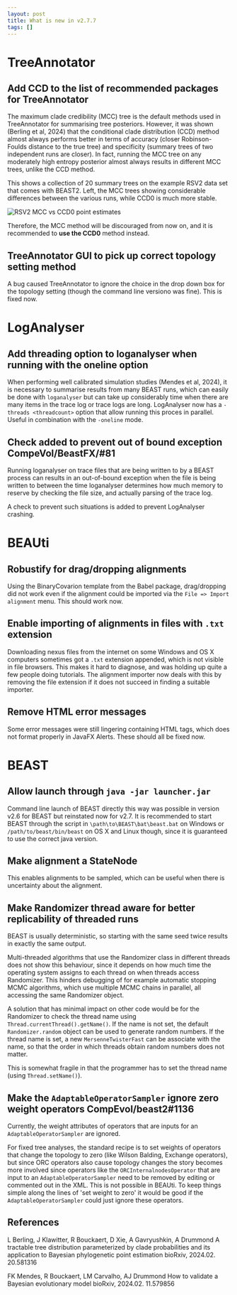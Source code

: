 ```yaml
---
layout: post
title: What is new in v2.7.7
tags: []
---
```


# TreeAnnotator

## Add CCD to the list of recommended packages for TreeAnnotator 

The maximum clade credibility (MCC) tree is the default methods used in TreeAnnotator for summarising tree posteriors.
However, it was shown (Berling et al, 2024) that the conditional clade distribution (CCD) method almost always performs better in terms of accuracy (closer Robinson-Foulds distance to the true tree) and specificity (summary trees of two independent runs are closer).
In fact, running the MCC tree on any moderately high entropy posterior almost always results in different MCC trees, unlike the CCD method.

This shows a collection of 20 summary trees on the example RSV2 data set that comes with BEAST2.
Left, the MCC trees showing considerable differences between the various runs, while CCD0 is much more stable.

![RSV2 MCC vs CCD0 point estimates](/images/RSV2MCCvsCCD0pointestimates.png)

Therefore, the MCC method will be discouraged from now on, and it is recommended to **use the CCD0** method instead.


## TreeAnnotator GUI to pick up correct topology setting method 

A bug caused TreeAnnotator to ignore the choice in the drop down box for the topology setting (though the command line versiono was fine). This is fixed now.

#	LogAnalyser 

##	Add threading option to loganalyser when running with the oneline option 

When performing well calibrated simulation studies (Mendes et al, 2024), it is necessary to summarise results from many BEAST runs, which can easily be done with `loganalyser` but can take up considerably time when there are many items in the trace log or trace logs are long.
LogAnalyser now has a `-threads <threadcount>` option that allow running this proces in parallel. 
Useful in combination with the `-oneline` mode.


##	Check added to prevent out of bound exception CompeVol/BeastFX/#81

Running loganalyser on trace files that are being written to by a BEAST process can results in an out-of-bound exception when the file is being written to between the time loganalyser determines how much memory to reserve by checking the file size, and actually parsing of the trace log.

A check to prevent such situations is added to prevent LogAnalyser crashing.

# BEAUti

##	Robustify for drag/dropping alignments

Using the BinaryCovarion template from the Babel package, drag/dropping did not work even if the alignment could be imported via the `File => Import alignment` menu. 
This should work now.

##	Enable importing of alignments in files with `.txt` extension

Downloading nexus files from the internet on some Windows and OS X computers sometimes got a `.txt` extension appended, which is not visible in file browsers. 
This makes it hard to diagnose, and was holding up quite a few people doing tutorials.
The alignment importer now deals with this by removing the file extension if it does not succeed in finding a suitable importer.

##	Remove HTML error messages

Some error messages were still lingering containing HTML tags, which does not format properly in JavaFX Alerts.
These should all be fixed now.

# BEAST

##	Allow launch through `java -jar launcher.jar`

Command line launch of BEAST directly this way was possible in version v2.6 for BEAST but reinstated now for v2.7.
It is recommended to start BEAST through the script in `\path\to\BEAST\bat\beast.bat` on Windows or `/path/to/beast/bin/beast` on OS X and Linux though, since it is guaranteed to use the correct java version.

##	Make alignment a StateNode

This enables alignments to be sampled, which can be useful when there is uncertainty about the alignment.

##	Make Randomizer thread aware for better replicability of threaded runs 

BEAST is usually deterministic, so starting with the same seed twice results in exactly the same output.

Multi-threaded algorithms that use the Randomizer class in different threads does not show this behaviour, since it depends on how much time the operating system assigns to each thread on when threads access Randomizer. This hinders debugging of for example automatic stopping MCMC algorithms, which use multiple MCMC chains in parallel, all accessing the same Randomizer object.

A solution that has minimal impact on other code would be for the Randomizer to check the thread name using `Thread.currentThread().getName()`. If the name is not set, the default `Randomizer.random` object can be used to generate random numbers. If the thread name is set, a new `MersenneTwisterFast` can be associate with the name, so that the order in which threads obtain random numbers does not matter.

This is somewhat fragile in that the programmer has to set the thread name (using `Thread.setName()`).

##	Make the `AdaptableOperatorSampler` ignore zero weight operators CompEvol/beast2#1136
	
Currently, the weight attributes of operators that are inputs for an `AdaptableOperatorSampler` are ignored.

For fixed tree analyses, the standard recipe is to set weights of operators that change the topology to zero (like Wilson Balding, Exchange operators), but since ORC operators also cause topology changes the story becomes more involved since operators like the `ORCInternalnodesOperator` that are input to an `AdaptableOperatorSampler` need to be removed by editing or commented out in the XML. This is not possible in BEAUti. To keep things simple along the lines of 'set weight to zero' it would be good if the `AdaptableOperatorSampler` could just ignore these operators.	



## References

L Berling, J Klawitter, R Bouckaert, D Xie, A Gavryushkin, A Drummond
A tractable tree distribution parameterized by clade probabilities and its application to Bayesian phylogenetic point estimation
bioRxiv, 2024.02. 20.581316

FK Mendes, R Bouckaert, LM Carvalho, AJ Drummond
How to validate a Bayesian evolutionary model
bioRxiv, 2024.02. 11.579856